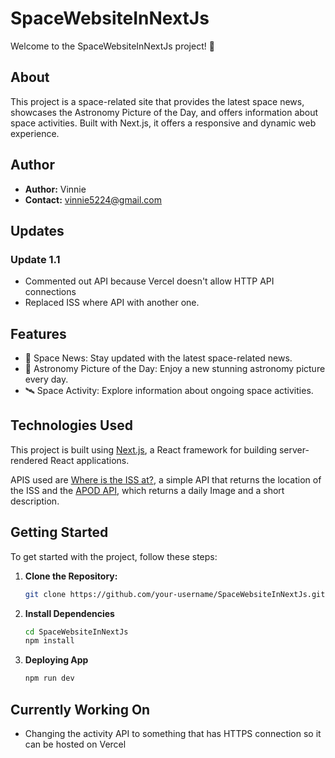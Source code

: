 # SpaceWebsiteInNextJs

Welcome to the SpaceWebsiteInNextJs project! 🚀

## About

This project is a space-related site that provides the latest space news, showcases the Astronomy Picture of the Day, and offers information about space activities. Built with Next.js, it offers a responsive and dynamic web experience.

## Author

- **Author:** Vinnie
- **Contact:** [vinnie5224@gmail.com](mailto:vinnie5224@gmail.com)


## Updates

### Update 1.1

- Commented out API because Vercel doesn't allow HTTP API connections
- Replaced ISS where API with another one.


## Features

- 🌌 Space News: Stay updated with the latest space-related news.
- 🚀 Astronomy Picture of the Day: Enjoy a new stunning astronomy picture every day.
- 🛰️ Space Activity: Explore information about ongoing space activities.

## Technologies Used

This project is built using [Next.js](https://nextjs.org/), a React framework for building server-rendered React applications.

APIS used are [Where is the ISS at?](https://api.wheretheiss.at), a simple API that returns the location of the ISS and the [APOD API](https://api.nasa.gov/), which returns a daily Image and a short description.

## Getting Started

To get started with the project, follow these steps:

1. **Clone the Repository:**
   ```bash
   git clone https://github.com/your-username/SpaceWebsiteInNextJs.git
   ```

2. **Install Dependencies**
   ```bash
   cd SpaceWebsiteInNextJs
   npm install
   ```
3. **Deploying App**
   ```bash
   npm run dev
   ```

## Currently Working On

   - Changing the activity API to something that has HTTPS connection so it can be hosted on Vercel

